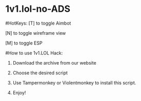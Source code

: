 # 1v1.lol-no-ADS



#HotKeys:
[T] to toggle Aimbot

[N] to toggle wireframe view

[M] to toggle ESP


#How to use 1v1.LOL Hack:
1. Download the archive from our website

2. Choose the desired script

3. Use Tampermonkey or Violentmonkey to install this script.

4. Enjoy!
